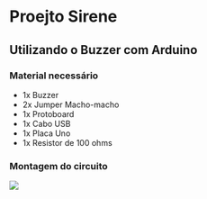 # Proejto Sirene

## Utilizando o Buzzer com Arduino

### Material necessário

- 1x Buzzer
- 2x Jumper Macho-macho
- 1x Protoboard
- 1x Cabo USB
- 1x Placa Uno
- 1x Resistor de 100 ohms

### Montagem do circuito
![](http://dwebkit.esy.es/repositorio/Arduino/Buzzer.png)
